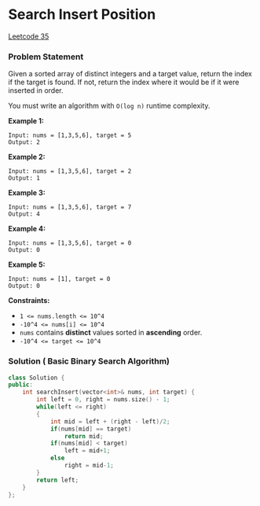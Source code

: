 # Search Insert Position

[Leetcode 35](https://leetcode.com/problems/search-insert-position/)

### Problem Statement

Given a sorted array of distinct integers and a target value, return the index if the target is found. If not, return the index where it would be if it were inserted in order.

You must write an algorithm with `O(log n)` runtime complexity.

**Example 1:**

```text
Input: nums = [1,3,5,6], target = 5
Output: 2
```

**Example 2:**

```text
Input: nums = [1,3,5,6], target = 2
Output: 1
```

**Example 3:**

```text
Input: nums = [1,3,5,6], target = 7
Output: 4
```

**Example 4:**

```text
Input: nums = [1,3,5,6], target = 0
Output: 0
```

**Example 5:**

```text
Input: nums = [1], target = 0
Output: 0
```

**Constraints:**

* `1 <= nums.length <= 10^4`
* `-10^4 <= nums[i] <= 10^4`
* `nums` contains **distinct** values sorted in **ascending** order.
* `-10^4 <= target <= 10^4`

### Solution \( Basic Binary Search Algorithm\)

```cpp
class Solution {
public:
    int searchInsert(vector<int>& nums, int target) {
        int left = 0, right = nums.size() - 1;
        while(left <= right)
        {
            int mid = left + (right - left)/2;
            if(nums[mid] == target)
                return mid;
            if(nums[mid] < target)
                left = mid+1;
            else
                right = mid-1;
        }
        return left;
    }
};
```

